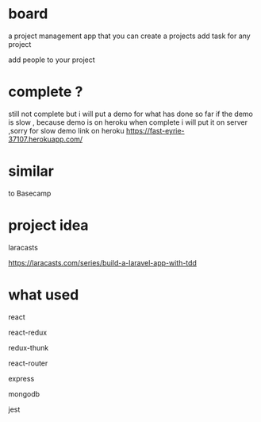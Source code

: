 # board

a project management app that you can create a projects add task for any project

add people to your project

# complete ?

still not complete but i will put a demo for what has done so far
if the demo is slow , because demo is on heroku when complete i will put it on server ,sorry for slow
demo link on heroku
https://fast-eyrie-37107.herokuapp.com/

# similar

to Basecamp

# project idea

laracasts

https://laracasts.com/series/build-a-laravel-app-with-tdd

# what used

react

react-redux

redux-thunk

react-router

express

mongodb

jest
